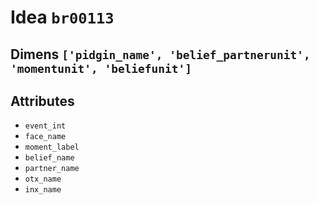 # Idea `br00113`

## Dimens `['pidgin_name', 'belief_partnerunit', 'momentunit', 'beliefunit']`

## Attributes
- `event_int`
- `face_name`
- `moment_label`
- `belief_name`
- `partner_name`
- `otx_name`
- `inx_name`
